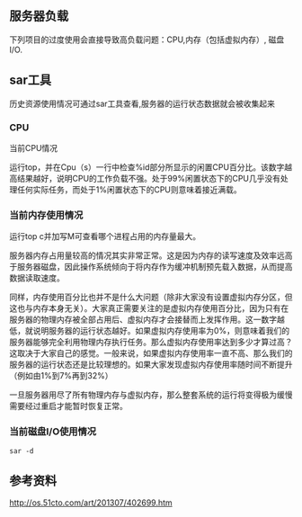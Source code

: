 
## 服务器负载
下列项目的过度使用会直接导致高负载问题：CPU,内存（包括虚拟内存）, 磁盘I/O.

## sar工具
历史资源使用情况可通过sar工具查看,服务器的运行状态数据就会被收集起来

### CPU
当前CPU情况

运行top，并在Cpu（s）一行中检查%id部分所显示的闲置CPU百分比。该数字越高结果越好，说明CPU的工作负载不强。处于99%闲置状态下的CPU几乎没有处理任何实际任务，而处于1%闲置状态下的CPU则意味着接近满载。

### 当前内存使用情况
运行top c并加写M可查看哪个进程占用的内存量最大。

服务器内存占用量较高的情况其实非常正常。这是因为内存的读写速度及效率远高于服务器磁盘，因此操作系统倾向于将内存作为缓冲机制预先载入数据，从而提高数据读取速度。

同样，内存使用百分比也并不是什么大问题（除非大家没有设置虚拟内存分区，但这也与内存本身无关）。大家真正需要关注的是虚拟内存使用百分比，因为只有在服务器的物理内存被全部占用后、虚拟内存才会接替而上发挥作用。这一数字越低，就说明服务器的运行状态越好。如果虚拟内存使用率为0%，则意味着我们的服务器能够完全利用物理内存执行任务。那么虚拟内存使用率达到多少才算过高？这取决于大家自己的感觉。一般来说，如果虚拟内存使用率一直不高、那么我们的服务器的运行状态还是比较理想的。如果大家发现虚拟内存使用率随时间不断提升（例如由1%到7%再到32%）

一旦服务器用尽了所有物理内存与虚拟内存，那么整套系统的运行将变得极为缓慢需要经过重启才能暂时恢复正常。
### 当前磁盘I/O使用情况

    sar -d 

## 参考资料
http://os.51cto.com/art/201307/402699.htm
